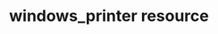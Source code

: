 ---
resource_reference: true
common_resource_functionality_multiple_packages: false
properties_shortcode: 
resources_common_guards: true
resources_common_notification: true
resources_common_properties: true
title: windows_printer resource
resource: windows_printer
aliases:
- "/resource_windows_printer.html"
menu:
  infra:
    title: windows_printer
    identifier: chef_infra/cookbook_reference/resources/windows_printer windows_printer
    parent: chef_infra/cookbook_reference/resources
resource_description_list:
- markdown: Use the **windows_printer** resource to setup Windows printers. Note that
    this doesn't currently install a printer driver. You must already have the driver
    installed on the system.
resource_new_in: '14.0'
syntax_full_code_block: |-
  windows_printer 'name' do
    comment           String
    default           true, false # default value: false
    device_id         String # default value: 'name' unless specified
    driver_name       String
    ipv4_address      String
    location          String
    share_name        String
    shared            true, false # default value: false
    action            Symbol # defaults to :create if not specified
  end
syntax_properties_list:
syntax_full_properties_list:
- "`windows_printer` is the resource."
- "`name` is the name given to the resource block."
- "`action` identifies which steps Chef Infra Client will take to bring the node into
  the desired state."
- "`comment`, `default`, `device_id`, `driver_name`, `ipv4_address`, `location`, `share_name`,
  and `shared` are the properties available to this resource."
actions_list:
  :create:
    markdown: Default. Create a new printer and printer port, if one doesn't already
      exist.
  :delete:
    markdown: Delete an existing printer. Note that this resource does not delete
      the associated printer port.
  :nothing:
    shortcode: resources_common_actions_nothing.md
properties_list:
- property: comment
  ruby_type: String
  required: false
  description_list:
  - markdown: Optional descriptor for the printer queue.
- property: default
  ruby_type: true, false
  required: false
  default_value: 'false'
  description_list:
  - markdown: Determines whether or not this should be the system's default printer.
- property: device_id
  ruby_type: String
  required: false
  default_value: The resource block's name
  description_list:
  - markdown: 'An optional property to set the printer queue name if it differs from
      the resource block''s name. Example: `HP LJ 5200 in fifth floor copy room`.'
- property: driver_name
  ruby_type: String
  required: true
  description_list:
  - markdown: The exact name of printer driver installed on the system.
- property: ipv4_address
  ruby_type: String
  required: false
  description_list:
  - markdown: The IPv4 address of the printer, such as `10.4.64.23`
- property: location
  ruby_type: String
  required: false
  description_list:
  - markdown: Printer location, such as `Fifth floor copy room`.
- property: share_name
  ruby_type: String
  required: false
  description_list:
  - markdown: The name used to identify the shared printer.
- property: shared
  ruby_type: true, false
  required: false
  default_value: 'false'
  description_list:
  - markdown: Determines whether or not the printer is shared.
examples: |
  **Create a printer**:

  ```ruby
  windows_printer 'HP LaserJet 5th Floor' do
    driver_name 'HP LaserJet 4100 Series PCL6'
    ipv4_address '10.4.64.38'
  end
  ```

  **Delete a printer**:

  Note: this doesn't delete the associated printer port. See windows_printer_port above for how to delete the port.

  ```ruby
  windows_printer 'HP LaserJet 5th Floor' do
    action :delete
  end
  ```
---